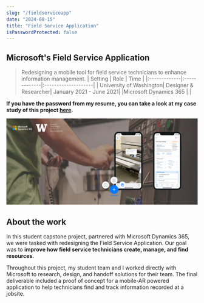 ```yaml
---
slug: "/fieldserviceapp"
date: "2024-08-15"
title: "Field Service Application"
isPasswordProtected: false
---
```


## Microsoft's Field Service Application
> Redesigning a mobile tool for field service technicians to enhance information management.
| Setting    | Role   | Time  |
|:-------------|:-------------|:--------------------|
| University of Washington| Designer & Researcher| January 2021 - June 2021|
|Microsoft Dynamics 365 | |

**If you have the password from my resume, you can take a look at my case study of this project [here](/fieldserviceapp).**

![Hero image of field service app](../src/images/fieldservice/heronew.png)

## About the work
In this student capstone project, partnered with Microsoft Dynamics 365, we were tasked with redesigning the Field Service Application. Our goal was to **improve how field service technicians create, manage, and find resources**.

Throughout this project, my student team and I worked directly with Microsoft to research, design, and handoff solutions for their team. The final deliverable included a proof of concept for a mobile-AR powered application to help technicians find and track information recorded at a jobsite. 